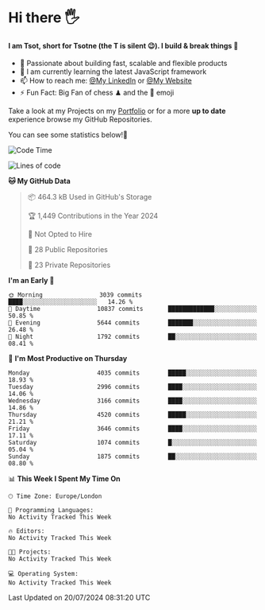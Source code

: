 # Hi there :raised_hand_with_fingers_splayed:
#### I am Tsot, short for Tsotne (the T is silent :wink:). I build & break things :space_invader:
- :telescope: Passionate about building fast, scalable and flexible products
- :seedling: I am currently learning the latest JavaScript framework 
- :mailbox: How to reach me: [@My LinkedIn](https://www.linkedin.com/in/tsotne-gvadzabia/) or [@My Website](https://tsotne.co.uk/contact)
- :zap: Fun Fact: Big Fan of chess ♟ and the 👾 emoji

Take a look at my Projects on my [Portfolio](https://tsotne.co.uk/) or for a more **up to date** experience browse my GitHub Repositories.

You can see some statistics below!:space_invader:
<!--START_SECTION:waka-->
![Code Time](http://img.shields.io/badge/Code%20Time-761%20hrs%202%20mins-blue)

![Lines of code](https://img.shields.io/badge/From%20Hello%20World%20I%27ve%20Written-7.7%20million%20lines%20of%20code-blue)

**🐱 My GitHub Data** 

> 📦 464.3 kB Used in GitHub's Storage 
 > 
> 🏆 1,449 Contributions in the Year 2024
 > 
> 🚫 Not Opted to Hire
 > 
> 📜 28 Public Repositories 
 > 
> 🔑 23 Private Repositories 
 > 
**I'm an Early 🐤** 

```text
🌞 Morning                3039 commits        ████░░░░░░░░░░░░░░░░░░░░░   14.26 % 
🌆 Daytime                10837 commits       █████████████░░░░░░░░░░░░   50.85 % 
🌃 Evening                5644 commits        ███████░░░░░░░░░░░░░░░░░░   26.48 % 
🌙 Night                  1792 commits        ██░░░░░░░░░░░░░░░░░░░░░░░   08.41 % 
```
📅 **I'm Most Productive on Thursday** 

```text
Monday                   4035 commits        █████░░░░░░░░░░░░░░░░░░░░   18.93 % 
Tuesday                  2996 commits        ████░░░░░░░░░░░░░░░░░░░░░   14.06 % 
Wednesday                3166 commits        ████░░░░░░░░░░░░░░░░░░░░░   14.86 % 
Thursday                 4520 commits        █████░░░░░░░░░░░░░░░░░░░░   21.21 % 
Friday                   3646 commits        ████░░░░░░░░░░░░░░░░░░░░░   17.11 % 
Saturday                 1074 commits        █░░░░░░░░░░░░░░░░░░░░░░░░   05.04 % 
Sunday                   1875 commits        ██░░░░░░░░░░░░░░░░░░░░░░░   08.80 % 
```


📊 **This Week I Spent My Time On** 

```text
🕑︎ Time Zone: Europe/London

💬 Programming Languages: 
No Activity Tracked This Week

🔥 Editors: 
No Activity Tracked This Week

🐱‍💻 Projects: 
No Activity Tracked This Week

💻 Operating System: 
No Activity Tracked This Week
```


 Last Updated on 20/07/2024 08:31:20 UTC
<!--END_SECTION:waka-->
